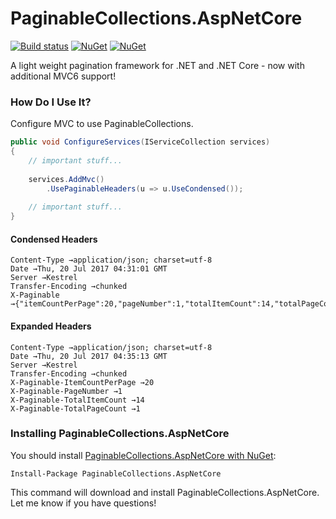 PaginableCollections.AspNetCore
====================

[![Build status](https://ci.appveyor.com/api/projects/status/8hedo7ja62gaq022?svg=true)](https://ci.appveyor.com/project/neekgreen/paginablecollections.aspnetcore)
[![NuGet](https://img.shields.io/nuget/v/paginablecollections.aspnetcore.svg)](https://www.nuget.org/packages/paginablecollections.aspnetcore) 
[![NuGet](https://img.shields.io/nuget/dt/paginablecollections.aspnetcore.svg)](https://www.nuget.org/packages/paginablecollections.aspnetcore) 

A light weight pagination framework for .NET and .NET Core - now with additional MVC6 support!

### How Do I Use It?
Configure MVC to use PaginableCollections.
```csharp
public void ConfigureServices(IServiceCollection services)
{
    // important stuff...
    
    services.AddMvc()
        .UsePaginableHeaders(u => u.UseCondensed());
        
    // important stuff...
}
```
#### Condensed Headers
```
Content-Type →application/json; charset=utf-8
Date →Thu, 20 Jul 2017 04:31:01 GMT
Server →Kestrel
Transfer-Encoding →chunked
X-Paginable →{"itemCountPerPage":20,"pageNumber":1,"totalItemCount":14,"totalPageCount":1}
```
#### Expanded Headers
```
Content-Type →application/json; charset=utf-8
Date →Thu, 20 Jul 2017 04:35:13 GMT
Server →Kestrel
Transfer-Encoding →chunked
X-Paginable-ItemCountPerPage →20
X-Paginable-PageNumber →1
X-Paginable-TotalItemCount →14
X-Paginable-TotalPageCount →1
```

### Installing PaginableCollections.AspNetCore

You should install [PaginableCollections.AspNetCore with NuGet](https://www.nuget.org/packages/paginablecollections.aspnetcore):

    Install-Package PaginableCollections.AspNetCore
    
This command will download and install PaginableCollections.AspNetCore. Let me know if you have questions!
